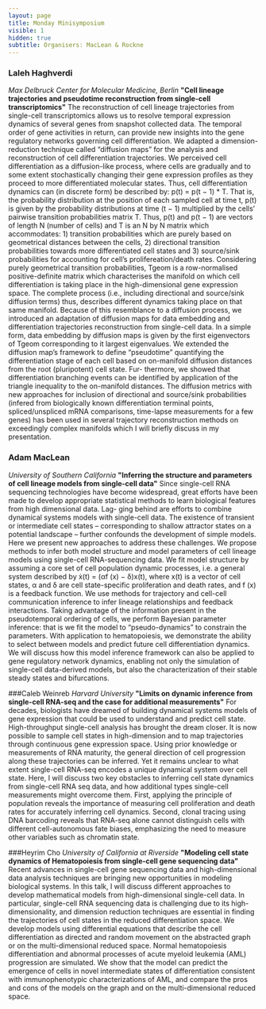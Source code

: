 ```yaml
---
layout: page
title: Monday Minisymposium
visible: 1
hidden: true
subtitle: Organisers: MacLean & Rockne
---
```


### Laleh Haghverdi
*Max Delbruck Center for Molecular Medicine, Berlin*
**"Cell lineage trajectories and pseudotime reconstruction from single-cell transcriptomics"**
The reconstruction of cell lineage trajectories from single-cell transcriptomics allows us to resolve temporal expression dynamics of several genes from snapshot collected data. The temporal order of gene activities in return, can provide new insights into the gene regulatory networks governing cell differentiation. We adapted a dimension-reduction technique called “diffusion maps” for the analysis and reconstruction of cell differentiation trajectories. We perceived cell differentiation as a diffusion-like process, where cells are gradually and to some extent stochastically changing their gene expression profiles as they proceed to more differentiated molecular states. Thus, cell differentiation dynamics can (in discrete form) be described by: p(t) = p(t − 1) * T. That is, the probability distribution at the position of each sampled cell at time t, p(t) is given by the probability distributions at time (t − 1) multiplied by the cells’ pairwise transition probabilities matrix T. Thus, p(t) and p(t − 1) are vectors of length N (number of cells) and T is an N by N matrix which accommodates: 1) transition probabilities which are purely based on geometrical distances between the cells, 2) directional transition probabilities towards more differentiated cell states and 3) source/sink probabilities for accounting for cell’s prolifereation/death rates. Considering purely geometrical transition probabilities, Tgeom is a row-normalised positive-definite matrix which characterises the manifold on which cell differentiation is taking place in the high-dimensional gene expression space. The complete process (i.e., including directional and source/sink diffusion terms) thus, describes different dynamics taking place on that same manifold. Because of this resemblance to a diffusion process, we introduced an adaptation of diffusion maps for data embedding and differentiation trajectories reconstruction from single-cell data. In a simple form, data embedding by diffusion maps is given by the first eigenvectors of Tgeom corresponding to it largest eigenvalues. We extended the diffusion map’s framework to define “pseudotime” quantifying the differentiation stage of each cell based on on-manifold diffusion distances from the root (pluripotent) cell state. Fur- thermore, we showed that differentiation branching events can be identified by application of the triangle inequality to the on-manifold distances. The diffusion metrics with new approaches for inclusion of directional and source/sink probabilities (infered from biologically known differentiation terminal points, spliced/unspliced mRNA comparisons, time-lapse measurements for a few genes) has been used in several trajectory reconstruction methods on exceedingly complex manifolds which I will briefly discuss in my presentation.


### Adam MacLean
*University of Southern California*
**"Inferring the structure and parameters of cell lineage models from single-cell data"**
Since single-cell RNA sequencing technologies have become widespread, great efforts have been made to develop appropriate statistical methods to learn biological features from high dimensional data. Lag- ging behind are efforts to combine dynamical systems models with single-cell data. The existence of transient or intermediate cell states – corresponding to shallow attractor states on a potential landscape – further confounds the development of simple models. Here we present new approaches to address these challenges. We propose methods to infer both model structure and model parameters of cell lineage models using single-cell RNA-sequencing data. We fit model structure by assuming a core set of cell population dynamic processes, i.e. a general system described by ẋ(t) = (αf (x) − δ)x(t), where x(t) is a vector of cell states, α and δ are cell state-specific proliferation and death rates, and f (x) is a feedback function. We use methods for trajectory and cell-cell communication inference to infer lineage relationships and feedback interactions. Taking advantage of the information present in the pseudotemporal ordering of cells, we perform Bayesian parameter inference: that is we fit the model to “pseudo-dynamics” to constrain the parameters. With application to hematopoiesis, we demonstrate the ability to select between models and predict future cell differentiation dynamics. We will discuss how this model inference framework can also be applied to gene regulatory network dynamics, enabling not only the simulation of single-cell data-derived models, but also the characterization of their stable steady states and bifurcations.


###Caleb Weinreb
*Harvard University*
**"Limits on dynamic inference from single-cell RNA-seq and the case for additional measurements"**
For decades, biologists have dreamed of building dynamical systems models of gene expression that could be used to understand and predict cell state. High-throughput single-cell analysis has brought the dream closer. It is now possible to sample cell states in high-dimension and to map trajectories through continuous gene expression space. Using prior knowledge or measurements of RNA maturity, the general direction of cell progression along these trajectories can be inferred. Yet it remains unclear to what extent single-cell RNA-seq encodes a unique dynamical system over cell state. Here, I will discuss two key obstacles to inferring cell state dynamics from single-cell RNA seq data, and how additional types single-cell measurements might overcome them. First, applying the principle of population reveals the importance of measuring cell proliferation and death rates for accurately inferring cell dynamics. Second, clonal tracing using DNA barcoding reveals that RNA-seq alone cannot distinguish cells with different cell-autonomous fate biases, emphasizing the need to measure other variables such as chromatin state.


###Heyrim Cho
*University of California at Riverside*
**"Modeling cell state dynamics of Hematopoiesis from single-cell gene sequencing data"**
Recent advances in single-cell gene sequencing data and high-dimensional data analysis techniques are bringing new opportunities in modeling biological systems. In this talk, I will discuss different approaches to develop mathematical models from high-dimensional single-cell data. In particular, single-cell RNA sequencing data is challenging due to its high-dimensionality, and dimension reduction techniques are essential in finding the trajectories of cell states in the reduced differentiation space. We develop models using differential equations that describe the cell differentiation as directed and random movement on the abstracted graph or on the multi-dimensional reduced space. Normal hematopoiesis differentiation and abnormal processes of acute myeloid leukemia (AML) progression are simulated. We show that the model can predict the emergence of cells in novel intermediate states of differentiation consistent with immunophenotypic characterizations of AML, and compare the pros and cons of the models on the graph and on the multi-dimensional reduced space. 
